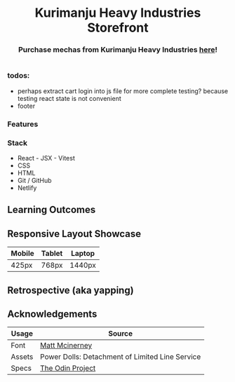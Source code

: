 <h1 align="center">Kurimanju Heavy Industries Storefront</h1>
<h3 align="center">Purchase mechas from Kurimanju Heavy Industries <a href=''>here</a>!</h3>
<p align="center">
    <img align="center" width="" alt="" src="./project-images/demo.gif">
</p>

### todos:
- perhaps extract cart login into js file for more complete testing? because testing react state is not convenient
- footer

### Features

### Stack
- React - JSX - Vitest
- CSS
- HTML
- Git / GitHub
- Netlify

## Learning Outcomes

## Responsive Layout Showcase

| Mobile | Tablet | Laptop  | 
|  ----- |  ----- |  ------ | 
| 425px  | 768px  | 1440px  | 


## Retrospective (aka yapping)

## Acknowledgements

| Usage   | Source   |
| ------- | -------------- |
| Font | [Matt Mcinerney](https://www.theleagueofmoveabletype.com/orbitron?style=light) |
| Assets  | Power Dolls: Detachment of Limited Line Service |
| Specs | [The Odin Project](https://www.theodinproject.com/lessons/node-path-react-new-shopping-cart) |
